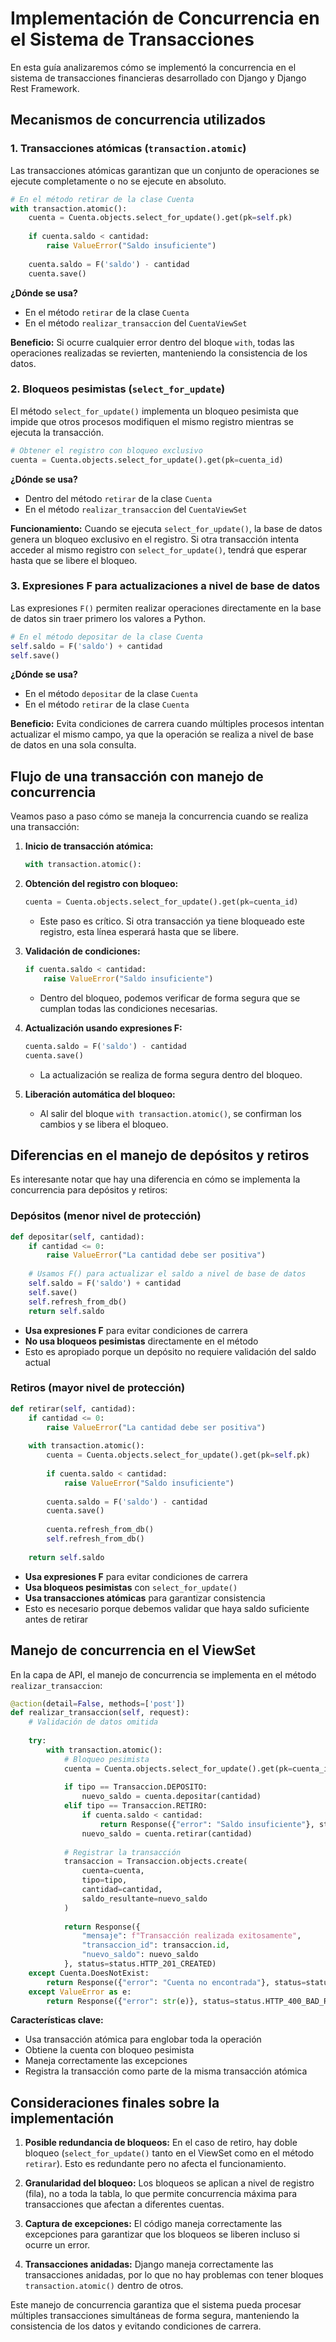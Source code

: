 # Implementación de Concurrencia en el Sistema de Transacciones

En esta guía analizaremos cómo se implementó la concurrencia en el sistema de transacciones financieras desarrollado con Django y Django Rest Framework.

## Mecanismos de concurrencia utilizados

### 1. Transacciones atómicas (`transaction.atomic`)

Las transacciones atómicas garantizan que un conjunto de operaciones se ejecute completamente o no se ejecute en absoluto.

```python
# En el método retirar de la clase Cuenta
with transaction.atomic():
    cuenta = Cuenta.objects.select_for_update().get(pk=self.pk)
    
    if cuenta.saldo < cantidad:
        raise ValueError("Saldo insuficiente")
    
    cuenta.saldo = F('saldo') - cantidad
    cuenta.save()
```

**¿Dónde se usa?**
- En el método `retirar` de la clase `Cuenta`
- En el método `realizar_transaccion` del `CuentaViewSet`

**Beneficio:** Si ocurre cualquier error dentro del bloque `with`, todas las operaciones realizadas se revierten, manteniendo la consistencia de los datos.

### 2. Bloqueos pesimistas (`select_for_update`)

El método `select_for_update()` implementa un bloqueo pesimista que impide que otros procesos modifiquen el mismo registro mientras se ejecuta la transacción.

```python
# Obtener el registro con bloqueo exclusivo
cuenta = Cuenta.objects.select_for_update().get(pk=cuenta_id)
```

**¿Dónde se usa?**
- Dentro del método `retirar` de la clase `Cuenta`
- En el método `realizar_transaccion` del `CuentaViewSet`

**Funcionamiento:** Cuando se ejecuta `select_for_update()`, la base de datos genera un bloqueo exclusivo en el registro. Si otra transacción intenta acceder al mismo registro con `select_for_update()`, tendrá que esperar hasta que se libere el bloqueo.

### 3. Expresiones F para actualizaciones a nivel de base de datos

Las expresiones `F()` permiten realizar operaciones directamente en la base de datos sin traer primero los valores a Python.

```python
# En el método depositar de la clase Cuenta
self.saldo = F('saldo') + cantidad
self.save()
```

**¿Dónde se usa?**
- En el método `depositar` de la clase `Cuenta`
- En el método `retirar` de la clase `Cuenta`

**Beneficio:** Evita condiciones de carrera cuando múltiples procesos intentan actualizar el mismo campo, ya que la operación se realiza a nivel de base de datos en una sola consulta.

## Flujo de una transacción con manejo de concurrencia

Veamos paso a paso cómo se maneja la concurrencia cuando se realiza una transacción:

1. **Inicio de transacción atómica:**
   ```python
   with transaction.atomic():
   ```

2. **Obtención del registro con bloqueo:**
   ```python
   cuenta = Cuenta.objects.select_for_update().get(pk=cuenta_id)
   ```
   - Este paso es crítico. Si otra transacción ya tiene bloqueado este registro, esta línea esperará hasta que se libere.

3. **Validación de condiciones:**
   ```python
   if cuenta.saldo < cantidad:
       raise ValueError("Saldo insuficiente")
   ```
   - Dentro del bloqueo, podemos verificar de forma segura que se cumplan todas las condiciones necesarias.

4. **Actualización usando expresiones F:**
   ```python
   cuenta.saldo = F('saldo') - cantidad
   cuenta.save()
   ```
   - La actualización se realiza de forma segura dentro del bloqueo.

5. **Liberación automática del bloqueo:**
   - Al salir del bloque `with transaction.atomic()`, se confirman los cambios y se libera el bloqueo.

## Diferencias en el manejo de depósitos y retiros

Es interesante notar que hay una diferencia en cómo se implementa la concurrencia para depósitos y retiros:

### Depósitos (menor nivel de protección)
```python
def depositar(self, cantidad):
    if cantidad <= 0:
        raise ValueError("La cantidad debe ser positiva")
    
    # Usamos F() para actualizar el saldo a nivel de base de datos
    self.saldo = F('saldo') + cantidad
    self.save()
    self.refresh_from_db()
    return self.saldo
```

- **Usa expresiones F** para evitar condiciones de carrera
- **No usa bloqueos pesimistas** directamente en el método
- Esto es apropiado porque un depósito no requiere validación del saldo actual

### Retiros (mayor nivel de protección)
```python
def retirar(self, cantidad):
    if cantidad <= 0:
        raise ValueError("La cantidad debe ser positiva")
    
    with transaction.atomic():
        cuenta = Cuenta.objects.select_for_update().get(pk=self.pk)
        
        if cuenta.saldo < cantidad:
            raise ValueError("Saldo insuficiente")
        
        cuenta.saldo = F('saldo') - cantidad
        cuenta.save()
        
        cuenta.refresh_from_db()
        self.refresh_from_db()
        
    return self.saldo
```

- **Usa expresiones F** para evitar condiciones de carrera
- **Usa bloqueos pesimistas** con `select_for_update()`
- **Usa transacciones atómicas** para garantizar consistencia
- Esto es necesario porque debemos validar que haya saldo suficiente antes de retirar

## Manejo de concurrencia en el ViewSet

En la capa de API, el manejo de concurrencia se implementa en el método `realizar_transaccion`:

```python
@action(detail=False, methods=['post'])
def realizar_transaccion(self, request):
    # Validación de datos omitida
    
    try:
        with transaction.atomic():
            # Bloqueo pesimista
            cuenta = Cuenta.objects.select_for_update().get(pk=cuenta_id)
            
            if tipo == Transaccion.DEPOSITO:
                nuevo_saldo = cuenta.depositar(cantidad)
            elif tipo == Transaccion.RETIRO:
                if cuenta.saldo < cantidad:
                    return Response({"error": "Saldo insuficiente"}, status=status.HTTP_400_BAD_REQUEST)
                nuevo_saldo = cuenta.retirar(cantidad)
            
            # Registrar la transacción
            transaccion = Transaccion.objects.create(
                cuenta=cuenta,
                tipo=tipo,
                cantidad=cantidad,
                saldo_resultante=nuevo_saldo
            )
            
            return Response({
                "mensaje": f"Transacción realizada exitosamente",
                "transaccion_id": transaccion.id,
                "nuevo_saldo": nuevo_saldo
            }, status=status.HTTP_201_CREATED)
    except Cuenta.DoesNotExist:
        return Response({"error": "Cuenta no encontrada"}, status=status.HTTP_404_NOT_FOUND)
    except ValueError as e:
        return Response({"error": str(e)}, status=status.HTTP_400_BAD_REQUEST)
```

**Características clave:**
- Usa transacción atómica para englobar toda la operación
- Obtiene la cuenta con bloqueo pesimista
- Maneja correctamente las excepciones
- Registra la transacción como parte de la misma transacción atómica

## Consideraciones finales sobre la implementación

1. **Posible redundancia de bloqueos:** En el caso de retiro, hay doble bloqueo (`select_for_update()` tanto en el ViewSet como en el método `retirar`). Esto es redundante pero no afecta el funcionamiento.

2. **Granularidad del bloqueo:** Los bloqueos se aplican a nivel de registro (fila), no a toda la tabla, lo que permite concurrencia máxima para transacciones que afectan a diferentes cuentas.

3. **Captura de excepciones:** El código maneja correctamente las excepciones para garantizar que los bloqueos se liberen incluso si ocurre un error.

4. **Transacciones anidadas:** Django maneja correctamente las transacciones anidadas, por lo que no hay problemas con tener bloques `transaction.atomic()` dentro de otros.

Este manejo de concurrencia garantiza que el sistema pueda procesar múltiples transacciones simultáneas de forma segura, manteniendo la consistencia de los datos y evitando condiciones de carrera.